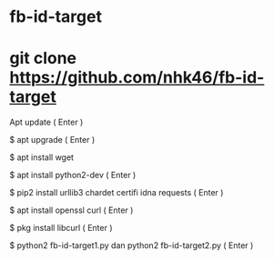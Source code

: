 # fb-id-target

# git clone https://github.com/nhk46/fb-id-target

Apt update ( Enter )

$ apt upgrade ( Enter )

$ apt install wget

$ apt install python2-dev ( Enter )

$ pip2 install urllib3 chardet certifi idna requests ( Enter )

$ apt install openssl curl ( Enter )

$ pkg install libcurl ( Enter )

$ python2 fb-id-target1.py dan python2 fb-id-target2.py ( Enter )
